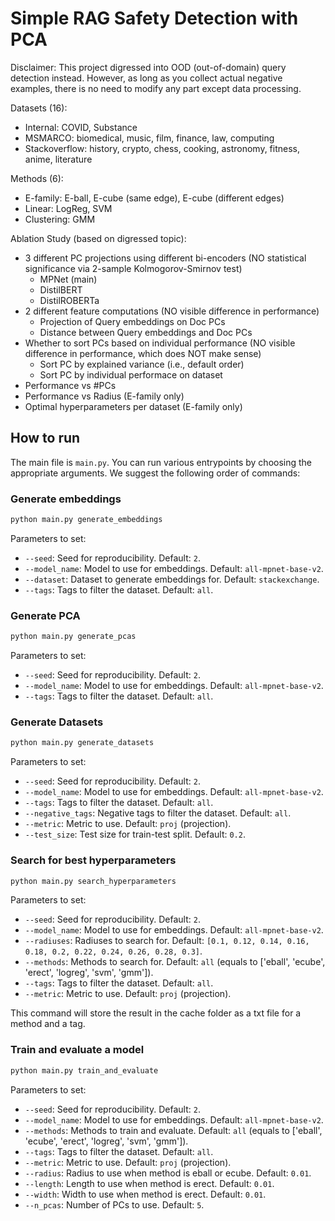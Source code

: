 # Simple RAG Safety Detection with PCA

Disclaimer: This project digressed into OOD (out-of-domain) query detection instead. However, as long as you collect actual negative examples, there is no need to modify any part except data processing.

Datasets (16):
- Internal: COVID, Substance
- MSMARCO: biomedical, music, film, finance, law, computing
- Stackoverflow: history, crypto, chess, cooking, astronomy, fitness, anime, literature

Methods (6):
- E-family: E-ball, E-cube (same edge), E-cube (different edges)
- Linear: LogReg, SVM
- Clustering: GMM 

Ablation Study (based on digressed topic): 
- 3 different PC projections using different bi-encoders (NO statistical significance via 2-sample Kolmogorov-Smirnov test)
    - MPNet (main)
    - DistilBERT
    - DistilROBERTa
- 2 different feature computations (NO visible difference in performance)
    - Projection of Query embeddings on Doc PCs
    - Distance between Query embeddings and Doc PCs
- Whether to sort PCs based on individual performance (NO visible difference in performance, which does NOT make sense)
    - Sort PC by explained variance (i.e., default order)
    - Sort PC by individual performace on dataset
- Performance vs #PCs
- Performance vs Radius (E-family only)
- Optimal hyperparameters per dataset (E-family only)

## How to run

The main file is `main.py`. You can run various entrypoints by choosing the appropriate arguments.
We suggest the following order of commands:

### Generate embeddings 
```bash
python main.py generate_embeddings 
```

Parameters to set:
- `--seed`: Seed for reproducibility. Default: `2`.
- `--model_name`: Model to use for embeddings. Default: `all-mpnet-base-v2`.
- `--dataset`: Dataset to generate embeddings for. Default: `stackexchange`.
- `--tags`: Tags to filter the dataset. Default: `all`.

### Generate PCA
```bash
python main.py generate_pcas
```

Parameters to set:
- `--seed`: Seed for reproducibility. Default: `2`.
- `--model_name`: Model to use for embeddings. Default: `all-mpnet-base-v2`.
- `--tags`: Tags to filter the dataset. Default: `all`.

### Generate Datasets
```bash
python main.py generate_datasets
```

Parameters to set:
- `--seed`: Seed for reproducibility. Default: `2`.
- `--model_name`: Model to use for embeddings. Default: `all-mpnet-base-v2`.
- `--tags`: Tags to filter the dataset. Default: `all`.
- `--negative_tags`: Negative tags to filter the dataset. Default: `all`.
- `--metric`: Metric to use. Default: `proj` (projection).
- `--test_size`: Test size for train-test split. Default: `0.2`.


### Search for best hyperparameters
```bash
python main.py search_hyperparameters
```

Parameters to set:
- `--seed`: Seed for reproducibility. Default: `2`.
- `--model_name`: Model to use for embeddings. Default: `all-mpnet-base-v2`.
- `--radiuses`: Radiuses to search for. Default: `[0.1, 0.12, 0.14, 0.16, 0.18, 0.2, 0.22, 0.24, 0.26, 0.28, 0.3]`.
- `--methods`: Methods to search for. Default: `all` (equals to ['eball', 'ecube', 'erect', 'logreg', 'svm', 'gmm']).
- `--tags`: Tags to filter the dataset. Default: `all`.
- `--metric`: Metric to use. Default: `proj` (projection).

This command will store the result in the cache folder as a txt file for a method and a tag.

### Train and evaluate a model
```bash
python main.py train_and_evaluate
```

Parameters to set:
- `--seed`: Seed for reproducibility. Default: `2`.
- `--model_name`: Model to use for embeddings. Default: `all-mpnet-base-v2`.
- `--methods`: Methods to train and evaluate. Default: `all` (equals to ['eball', 'ecube', 'erect', 'logreg', 'svm', 'gmm']).
- `--tags`: Tags to filter the dataset. Default: `all`.
- `--metric`: Metric to use. Default: `proj` (projection).
- `--radius`: Radius to use when method is eball or ecube. Default: `0.01`.
- `--length`: Length to use when method is erect. Default: `0.01`.
- `--width`: Width to use when method is erect. Default: `0.01`.
- `--n_pcas`: Number of PCs to use. Default: `5`.